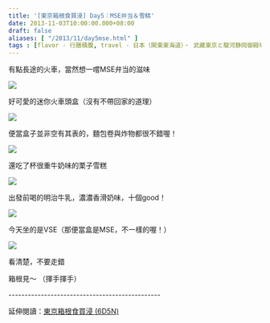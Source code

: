 ```yaml
---
title: '[東京箱根食買浸] Day5：MSE弁当＆雪糕'
date: 2013-11-03T10:00:00.000+08:00
draft: false
aliases: [ "/2013/11/day5mse.html" ]
tags : [flavor - 行膳積腹, travel - 日本（関東東海道）・ 武藏東京と駿河静岡御殿場と相模神奈川箱根]
---
```


有點長途的火車，當然想一嚐MSE弁当的滋味  

[![](https://1.bp.blogspot.com/-I_3GCID2wNY/XCTWCPkRg2I/AAAAAAAACRU/5VnBHo228B4LfsPzQn2Cud68D1Tz9d_yQCLcBGAs/s640/17.jpg)](https://1.bp.blogspot.com/-I_3GCID2wNY/XCTWCPkRg2I/AAAAAAAACRU/5VnBHo228B4LfsPzQn2Cud68D1Tz9d_yQCLcBGAs/s1600/17.jpg)

好可愛的迷你火車頭盒（沒有不帶回家的道理）  

[![](https://4.bp.blogspot.com/-f5RQEg_-4mA/XCTWR2-3kFI/AAAAAAAACRY/5ftmWmVZlygqlXCvacidI0bsnuSlBgY9wCLcBGAs/s640/18.jpg)](https://4.bp.blogspot.com/-f5RQEg_-4mA/XCTWR2-3kFI/AAAAAAAACRY/5ftmWmVZlygqlXCvacidI0bsnuSlBgY9wCLcBGAs/s1600/18.jpg)

便當盒子並非空有其表的，麵包卷與炸物都很不錯喔！  

[![](https://3.bp.blogspot.com/-rpvtY6sOatE/XCTWb_5EKiI/AAAAAAAACRg/bXshKPyLSBQvTa4lc_0uvjU-2FHxHkItQCLcBGAs/s640/19.jpg)](https://3.bp.blogspot.com/-rpvtY6sOatE/XCTWb_5EKiI/AAAAAAAACRg/bXshKPyLSBQvTa4lc_0uvjU-2FHxHkItQCLcBGAs/s1600/19.jpg)

還吃了杯很重牛奶味的栗子雪糕  

[![](https://2.bp.blogspot.com/-FR92xRpSHTQ/XCTWkTju8uI/AAAAAAAACRo/O3Xe2Vvng4YS4jpcZVPiOX-ouh_fDlBEQCLcBGAs/s640/20.jpg)](https://2.bp.blogspot.com/-FR92xRpSHTQ/XCTWkTju8uI/AAAAAAAACRo/O3Xe2Vvng4YS4jpcZVPiOX-ouh_fDlBEQCLcBGAs/s1600/20.jpg)

出發前喝的明治牛乳，濃濃香滑奶味，十個good！  

[![](https://1.bp.blogspot.com/-pzM4u9uthxo/XCTWu6VSzxI/AAAAAAAACRw/BFR3VwxS7WciaTOlHHYCYSR4zL8GcO4wQCLcBGAs/s640/21.jpg)](https://1.bp.blogspot.com/-pzM4u9uthxo/XCTWu6VSzxI/AAAAAAAACRw/BFR3VwxS7WciaTOlHHYCYSR4zL8GcO4wQCLcBGAs/s1600/21.jpg)

今天坐的是VSE（那便當盒是MSE，不一樣的喔！）  

[![](https://4.bp.blogspot.com/-nOBJ6FLI66g/XCTW2ghpXrI/AAAAAAAACR4/s2CQkAGa9ysNtHeD29JkzsWgzD4kxVKgACLcBGAs/s640/22.jpg)](https://4.bp.blogspot.com/-nOBJ6FLI66g/XCTW2ghpXrI/AAAAAAAACR4/s2CQkAGa9ysNtHeD29JkzsWgzD4kxVKgACLcBGAs/s1600/22.jpg)

看清楚，不要走錯  
  
  
箱根見～ （揮手揮手）  
  
\-----------------------------------------------  
  
延伸閱讀：[東京箱根食買浸 (6D5N)](http://www.hidie.net/2013/11/6d5n.html)